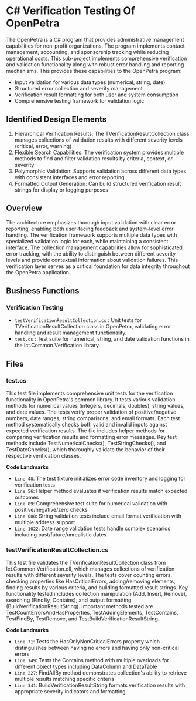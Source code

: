 # C# Verification Testing Of OpenPetra

The OpenPetra is a C# program that provides administrative management capabilities for non-profit organizations. The program implements contact management, accounting, and sponsorship tracking while reducing operational costs. This sub-project implements comprehensive verification and validation functionality along with robust error handling and reporting mechanisms. This provides these capabilities to the OpenPetra program:

- Input validation for various data types (numerical, string, date)
- Structured error collection and severity management
- Verification result formatting for both user and system consumption
- Comprehensive testing framework for validation logic

## Identified Design Elements

1. Hierarchical Verification Results: The TVerificationResultCollection class manages collections of validation results with different severity levels (critical, error, warning)
2. Flexible Search Capabilities: The verification system provides multiple methods to find and filter validation results by criteria, context, or severity
3. Polymorphic Validation: Supports validation across different data types with consistent interfaces and error reporting
4. Formatted Output Generation: Can build structured verification result strings for display or logging purposes

## Overview
The architecture emphasizes thorough input validation with clear error reporting, enabling both user-facing feedback and system-level error handling. The verification framework supports multiple data types with specialized validation logic for each, while maintaining a consistent interface. The collection management capabilities allow for sophisticated error tracking, with the ability to distinguish between different severity levels and provide contextual information about validation failures. This verification layer serves as a critical foundation for data integrity throughout the OpenPetra application.

## Business Functions

### Verification Testing
- `testVerificationResultCollection.cs` : Unit tests for TVerificationResultCollection class in OpenPetra, validating error handling and result management functionality.
- `test.cs` : Test suite for numerical, string, and date validation functions in the Ict.Common.Verification library.

## Files
### test.cs

This test file implements comprehensive unit tests for the verification functionality in OpenPetra's common library. It tests various validation methods for numerical values (integers, decimals, doubles), string values, and date values. The tests verify proper validation of positive/negative numbers, date ranges, string comparisons, and email formats. Each test method systematically checks both valid and invalid inputs against expected verification results. The file includes helper methods for comparing verification results and formatting error messages. Key test methods include TestNumericalChecks(), TestStringChecks(), and TestDateChecks(), which thoroughly validate the behavior of their respective verification classes.

 **Code Landmarks**
- `Line 48`: The test fixture initializes error code inventory and logging for verification tests
- `Line 56`: Helper method evaluates if verification results match expected outcomes
- `Line 89`: Comprehensive test suite for numerical validation with positive/negative/zero checks
- `Line 688`: String validation tests include email format verification with multiple address support
- `Line 1022`: Date range validation tests handle complex scenarios including past/future/unrealistic dates
### testVerificationResultCollection.cs

This test file validates the TVerificationResultCollection class from Ict.Common.Verification.dll, which manages collections of verification results with different severity levels. The tests cover counting errors, checking properties like HasCriticalErrors, adding/removing elements, finding results by various criteria, and building formatted result strings. Key functionality tested includes collection manipulation (Add, Insert, Remove), searching (FindBy, Contains), and output formatting (BuildVerificationResultString). Important methods tested are TestCountErrorsAndHasProperties, TestAddingElements, TestContains, TestFindBy, TestRemove, and TestBuildVerificationResultString.

 **Code Landmarks**
- `Line 71`: Tests the HasOnlyNonCriticalErrors property which distinguishes between having no errors and having only non-critical errors
- `Line 149`: Tests the Contains method with multiple overloads for different object types including DataColumn and DataTable
- `Line 227`: FindAllBy method demonstrates collection's ability to retrieve multiple results matching specific criteria
- `Line 341`: BuildVerificationResultString formats verification results with appropriate severity indicators and formatting

[Generated by the Sage AI expert workbench: 2025-03-30 02:22:57  https://sage-tech.ai/workbench]: #